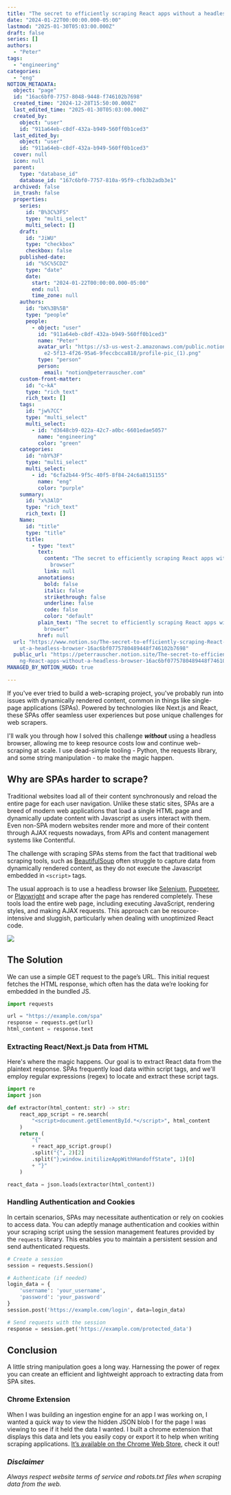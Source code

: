 ```yaml
---
title: "The secret to efficiently scraping React apps without a headless browser"
date: "2024-01-22T00:00:00.000-05:00"
lastmod: "2025-01-30T05:03:00.000Z"
draft: false
series: []
authors:
  - "Peter"
tags:
  - "engineering"
categories:
  - "eng"
NOTION_METADATA:
  object: "page"
  id: "16ac6bf0-7757-8048-9448-f746102b7698"
  created_time: "2024-12-28T15:50:00.000Z"
  last_edited_time: "2025-01-30T05:03:00.000Z"
  created_by:
    object: "user"
    id: "911a64eb-c8df-432a-b949-560ff0b1ced3"
  last_edited_by:
    object: "user"
    id: "911a64eb-c8df-432a-b949-560ff0b1ced3"
  cover: null
  icon: null
  parent:
    type: "database_id"
    database_id: "167c6bf0-7757-810a-95f9-cfb3b2adb3e1"
  archived: false
  in_trash: false
  properties:
    series:
      id: "B%3C%3FS"
      type: "multi_select"
      multi_select: []
    draft:
      id: "JiWU"
      type: "checkbox"
      checkbox: false
    published-date:
      id: "%5C%5CDZ"
      type: "date"
      date:
        start: "2024-01-22T00:00:00.000-05:00"
        end: null
        time_zone: null
    authors:
      id: "bK%3B%5B"
      type: "people"
      people:
        - object: "user"
          id: "911a64eb-c8df-432a-b949-560ff0b1ced3"
          name: "Peter"
          avatar_url: "https://s3-us-west-2.amazonaws.com/public.notion-static.com/c7114a\
            e2-5f13-4f26-95a6-9feccbcca818/profile-pic_(1).png"
          type: "person"
          person:
            email: "notion@peterrauscher.com"
    custom-front-matter:
      id: "c~kA"
      type: "rich_text"
      rich_text: []
    tags:
      id: "jw%7CC"
      type: "multi_select"
      multi_select:
        - id: "d3648cb9-022a-42c7-a0bc-6601edae5057"
          name: "engineering"
          color: "green"
    categories:
      id: "nbY%3F"
      type: "multi_select"
      multi_select:
        - id: "6cfa2b44-9f5c-40f5-8f84-24c6a8151155"
          name: "eng"
          color: "purple"
    summary:
      id: "x%3AlD"
      type: "rich_text"
      rich_text: []
    Name:
      id: "title"
      type: "title"
      title:
        - type: "text"
          text:
            content: "The secret to efficiently scraping React apps without a headless
              browser"
            link: null
          annotations:
            bold: false
            italic: false
            strikethrough: false
            underline: false
            code: false
            color: "default"
          plain_text: "The secret to efficiently scraping React apps without a headless
            browser"
          href: null
  url: "https://www.notion.so/The-secret-to-efficiently-scraping-React-apps-witho\
    ut-a-headless-browser-16ac6bf0775780489448f746102b7698"
  public_url: "https://peterrauscher.notion.site/The-secret-to-efficiently-scrapi\
    ng-React-apps-without-a-headless-browser-16ac6bf0775780489448f746102b7698"
MANAGED_BY_NOTION_HUGO: true

---
```



If you've ever tried to build a web-scraping project, you've probably run into issues with dynamically rendered content, common in things like single-page applications (SPAs). Powered by technologies like Next.js and React, these SPAs offer seamless user experiences but pose unique challenges for web scrapers.


I'll walk you through how I solved this challenge _**without**_ using a headless browser, allowing me to keep resource costs low and continue web-scraping at scale. I use dead-simple tooling - Python, the requests library, and some string manipulation - to make the magic happen.


## Why are SPAs harder to scrape?


Traditional websites load all of their content synchronously and reload the entire page for each user navigation. Unlike these static sites, SPAs are a breed of modern web applications that load a single HTML page and dynamically update content with Javascript as users interact with them. Even non-SPA modern websites render more and more of their content through AJAX requests nowadays, from APIs and content management systems like Contentful.


The challenge with scraping SPAs stems from the fact that traditional web scraping tools, such as [BeautifulSoup](https://pypi.org/project/beautifulsoup4/) often struggle to capture data from dynamically rendered content, as they do not execute the Javascript embedded in `<script>` tags.


The usual approach is to use a headless browser like [Selenium](https://www.selenium.dev/), [Puppeteer](https://pptr.dev/), or [Playwright](https://playwright.dev/) and scrape after the page has rendered completely. These tools load the entire web page, including executing JavaScript, rendering styles, and making AJAX requests. This approach can be resource-intensive and sluggish, particularly when dealing with unoptimized React code.


![](https://peterrauscher.com/api?block_id=16ac6bf0-7757-80ee-85a0-dbc629f465e3)


## The Solution


We can use a simple GET request to the page’s URL. This initial request fetches the HTML response, which often has the data we’re looking for embedded in the bundled JS.


```python
import requests

url = "https://example.com/spa"
response = requests.get(url)
html_content = response.text

```


### Extracting React/Next.js Data from HTML


Here's where the magic happens. Our goal is to extract React data from the plaintext response. SPAs frequently load data within script tags, and we'll employ regular expressions (regex) to locate and extract these script tags.


```python
import re
import json

def extractor(html_content: str) -> str:
    react_app_script = re.search(
        "<script>document.getElementById.*</script>", html_content
    )
    return (
        "{"
        + react_app_script.group()
        .split("{", 2)[2]
        .split("};window.initilizeAppWithHandoffState", 1)[0]
        + "}"
    )

react_data = json.loads(extractor(html_content))

```


### Handling Authentication and Cookies


In certain scenarios, SPAs may necessitate authentication or rely on cookies to access data. You can adeptly manage authentication and cookies within your scraping script using the session management features provided by the `requests` library. This enables you to maintain a persistent session and send authenticated requests.


```python
# Create a session
session = requests.Session()

# Authenticate (if needed)
login_data = {
    'username': 'your_username',
    'password': 'your_password'
}
session.post('https://example.com/login', data=login_data)

# Send requests with the session
response = session.get('https://example.com/protected_data')
```


## Conclusion


A little string manipulation goes a long way. Harnessing the power of regex you can create an efficient and lightweight approach to extracting data from SPA sites.


### Chrome Extension


When I was building an ingestion engine for an app I was working on, I wanted a quick way to view the hidden JSON blob I for the page I was viewing to see if it held the data I wanted. I built a chrome extension that displays this data and lets you easily copy or export it to help when writing scraping applications. [It’s available on the Chrome Web Store](https://chromewebstore.google.com/detail/nextscraper/kjlhnflincmlpkgahnidgebbngieobod), check it out!


### _Disclaimer_


_Always respect website terms of service and robots.txt files when scraping data from the web._

